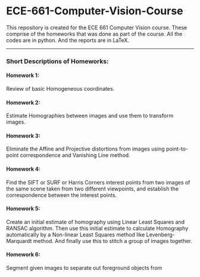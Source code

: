 # ECE-661-Computer-Vision-Course
This repository is created for the ECE 661 Computer Vision course.
These comprise of the homeworks that was done as part of the course.
All the codes are in python. And the reports are in LaTeX.

---

### Short Descriptions of Homeworks:

#### Homework 1:
Review of basic Homogeneous coordinates.

#### Homework 2:
Estimate Homographies between images and use them to transform images.

#### Homework 3:
Eliminate the Affine and Projective distortions from images using point-to-point correspondence and Vanishing Line method.

#### Homework 4:
Find the SIFT or SURF or Harris Corners interest points from two images of the same scene taken from two different viewpoints, and establish the correspondence between the interest points.

#### Homework 5:
Create an initial estimate of homography using Linear Least Squares and RANSAC algorithm. Then use this initial estimate to calculate Homography automatically by a Non-linear Least Squares method like Levenberg-Marquardt method. And finally use this to stitch a group of images together.

#### Homework 6:
Segment given images to separate out foreground objects from 
